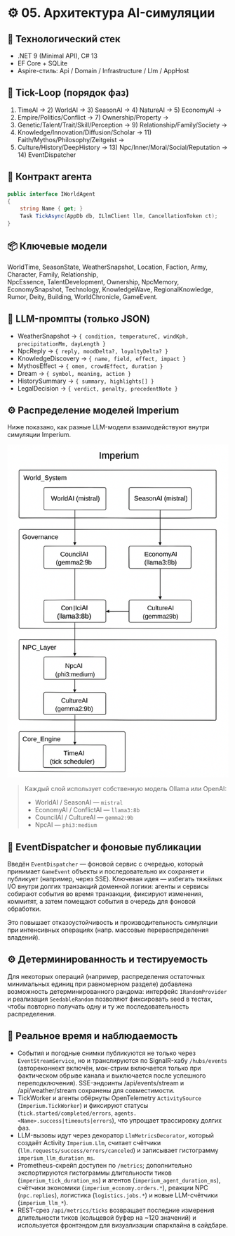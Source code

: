 # ⚙️ 05. Архитектура AI-симуляции

## 🧱 Технологический стек
- .NET 9 (Minimal API), C# 13  
- EF Core + SQLite  
- Aspire-стиль: Api / Domain / Infrastructure / Llm / AppHost

## 🔁 Tick-Loop (порядок фаз)
1) TimeAI → 2) WorldAI → 3) SeasonAI → 4) NatureAI → 5) EconomyAI →  
6) Empire/Politics/Conflict → 7) Ownership/Property →  
8) Genetic/Talent/Trait/Skill/Perception → 9) Relationship/Family/Society →  
10) Knowledge/Innovation/Diffusion/Scholar → 11) Faith/Mythos/Philosophy/Zeitgeist →  
12) Culture/History/DeepHistory → 13) Npc/Inner/Moral/Social/Reputation → 14) EventDispatcher

## 🧩 Контракт агента
```csharp
public interface IWorldAgent
{
    string Name { get; }
    Task TickAsync(AppDb db, ILlmClient llm, CancellationToken ct);
}
```

## 📦 Ключевые модели
WorldTime, SeasonState, WeatherSnapshot, Location, Faction, Army, Character, Family, Relationship,  
NpcEssence, TalentDevelopment, Ownership, NpcMemory, EconomySnapshot, Technology, KnowledgeWave, RegionalKnowledge,  
Rumor, Deity, Building, WorldChronicle, GameEvent.

## 🤖 LLM-промпты (только JSON)
- WeatherSnapshot → `{ condition, temperatureC, windKph, precipitationMm, dayLength }`  
- NpcReply → `{ reply, moodDelta?, loyaltyDelta? }`  
- KnowledgeDiscovery → `{ name, field, effect, impact }`  
- MythosEffect → `{ omen, crowdEffect, duration }`  
- Dream → `{ symbol, meaning, action }`  
- HistorySummary → `{ summary, highlights[] }`  
- LegalDecision → `{ verdict, penalty, precedentNote }`


## ⚙️ Распределение моделей Imperium

Ниже показано, как разные LLM-модели взаимодействуют внутри симуляции Imperium.

![Схема распределения моделей Imperium](./A_flowchart_diagram_in_SVG_format_illustrates_the_.png)

> Каждый слой использует собственную модель Ollama или OpenAI:
> - WorldAI / SeasonAI — `mistral`
> - EconomyAI / ConflictAI — `llama3:8b`
> - CouncilAI / CultureAI — `gemma2:9b`
> - NpcAI — `phi3:medium`

## 🔔 EventDispatcher и фоновые публикации

Введён `EventDispatcher` — фоновой сервис с очередью, который принимает `GameEvent` объекты и последовательно их сохраняет и публикует (например, через SSE). Ключевая идея — избегать тяжёлых I/O внутри долгих транзакций доменной логики: агенты и сервисы собирают события во время транзакции, фиксируют изменения, коммитят, а затем помещают события в очередь для фоновой обработки.

Это повышает отказоустойчивость и производительность симуляции при интенсивных операциях (напр. массовые перераспределения владений).

## ⚙️ Детерминированность и тестируемость

Для некоторых операций (например, распределения остаточных минимальных единиц при равномерном разделе) добавлена возможность детерминированного рандома: интерфейс `IRandomProvider` и реализация `SeedableRandom` позволяют фиксировать seed в тестах, чтобы повторно получать одну и ту же последовательность распределения.

## 📡 Реальное время и наблюдаемость

- События и погодные снимки публикуются не только через `EventStreamService`, но и транслируются по SignalR-хабу `/hubs/events` (автореконнект включён, мок-стрим включается только при фактическом обрыве канала и выключается после успешного переподключения). SSE-эндоинты /api/events/stream и /api/weather/stream сохранены для совместимости.
- TickWorker и агенты обёрнуты OpenTelemetry `ActivitySource` (`Imperium.TickWorker`) и фиксируют статусы (`tick.started/completed/errors`, `agents.<Name>.success|timeouts|errors`), что упрощает трассировку долгих фаз.
- LLM-вызовы идут через декоратор `LlmMetricsDecorator`, который создаёт Activity `Imperium.Llm`, считает счётчики (`llm.requests/success/errors/canceled`) и записывает гистограмму `imperium_llm_duration_ms`.
- Prometheus-скрейп доступен по `/metrics`; дополнительно экспортируются гистограммы длительности тиков (`imperium_tick_duration_ms`) и агентов (`imperium_agent_duration_ms`), счётчики экономики (`imperium_economy.orders.*`), реакции NPC (`npc.replies`), логистика (`logistics.jobs.*`) и новые LLM-счётчики (`imperium_llm_*`).
- REST-срез `/api/metrics/ticks` возвращает последние измерения длительности тиков (кольцевой буфер на ~120 значений) и используется фронтэндом для визуализации спарклайна в сайдбаре.
